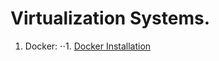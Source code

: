 # Virtualization Systems.

1. Docker:
⋅⋅1. [Docker Installation](https://github.com/sanesan/docker4linux/blob/master/Docker.md)





